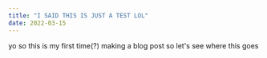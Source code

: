 ```yaml
---
title: "I SAID THIS IS JUST A TEST LOL"
date: 2022-03-15
---
```

yo so this is my first time(?) making a blog post so let's see where this goes
